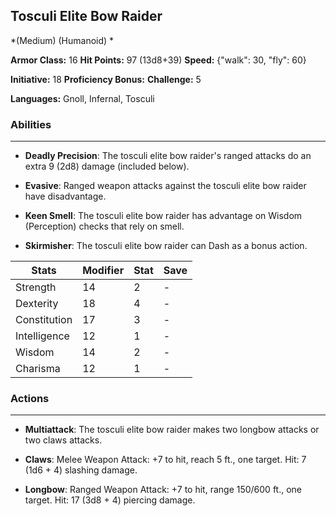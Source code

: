 ## Tosculi Elite Bow Raider
*(Medium) (Humanoid) *

**Armor Class:** 16
**Hit Points:** 97 (13d8+39)
**Speed:** {"walk": 30, "fly": 60}

**Initiative:** 18
**Proficiency Bonus:**
**Challenge:** 5

**Languages:** Gnoll, Infernal, Tosculi

### Abilities
 --- 
- **Deadly Precision**: The tosculi elite bow raider's ranged attacks do an extra 9 (2d8) damage (included below).

- **Evasive**: Ranged weapon attacks against the tosculi elite bow raider have disadvantage.

- **Keen Smell**: The tosculi elite bow raider has advantage on Wisdom (Perception) checks that rely on smell.

- **Skirmisher**: The tosculi elite bow raider can Dash as a bonus action.



| Stats | Modifier | Stat | Save
| ---- | ---- | ---- | ---- |
| Strength | 14 | 2 | - |
| Dexterity | 18 | 4 | - |
| Constitution | 17 | 3 | - |
| Intelligence | 12 | 1 | - |
| Wisdom | 14 | 2 | - |
| Charisma | 12 | 1 | - |

### Actions
 --- 
- **Multiattack**: The tosculi elite bow raider makes two longbow attacks or two claws attacks.

- **Claws**: Melee Weapon Attack: +7 to hit, reach 5 ft., one target. Hit: 7 (1d6 + 4) slashing damage.

- **Longbow**: Ranged Weapon Attack: +7 to hit, range 150/600 ft., one target. Hit: 17 (3d8 + 4) piercing damage.

